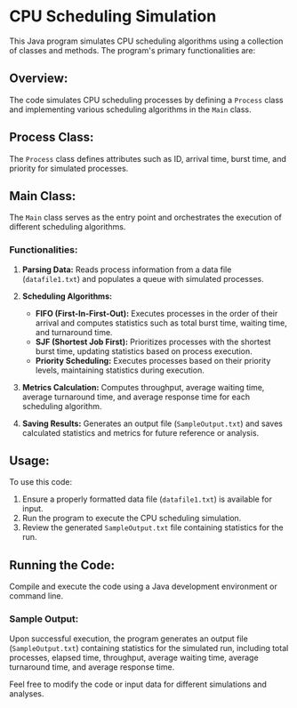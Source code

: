 # CPU Scheduling Simulation

This Java program simulates CPU scheduling algorithms using a collection of classes and methods. The program's primary functionalities are:

## Overview:

The code simulates CPU scheduling processes by defining a `Process` class and implementing various scheduling algorithms in the `Main` class.

## Process Class:

The `Process` class defines attributes such as ID, arrival time, burst time, and priority for simulated processes.

## Main Class:

The `Main` class serves as the entry point and orchestrates the execution of different scheduling algorithms.

### Functionalities:

1. **Parsing Data:** Reads process information from a data file (`datafile1.txt`) and populates a queue with simulated processes.
2. **Scheduling Algorithms:**

   - **FIFO (First-In-First-Out):** Executes processes in the order of their arrival and computes statistics such as total burst time, waiting time, and turnaround time.
   - **SJF (Shortest Job First):** Prioritizes processes with the shortest burst time, updating statistics based on process execution.
   - **Priority Scheduling:** Executes processes based on their priority levels, maintaining statistics during execution.
3. **Metrics Calculation:** Computes throughput, average waiting time, average turnaround time, and average response time for each scheduling algorithm.
4. **Saving Results:** Generates an output file (`SampleOutput.txt`) and saves calculated statistics and metrics for future reference or analysis.

## Usage:

To use this code:

1. Ensure a properly formatted data file (`datafile1.txt`) is available for input.
2. Run the program to execute the CPU scheduling simulation.
3. Review the generated `SampleOutput.txt` file containing statistics for the run.

## Running the Code:

Compile and execute the code using a Java development environment or command line.

### Sample Output:

Upon successful execution, the program generates an output file (`SampleOutput.txt`) containing statistics for the simulated run, including total processes, elapsed time, throughput, average waiting time, average turnaround time, and average response time.

Feel free to modify the code or input data for different simulations and analyses.
